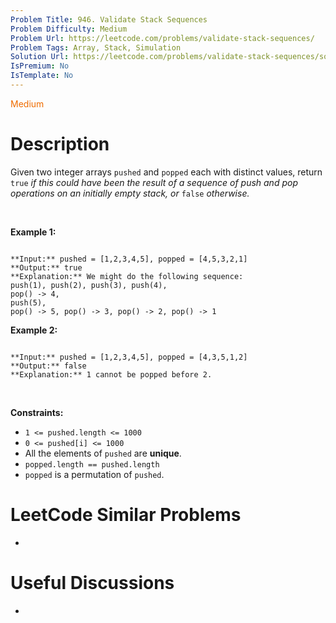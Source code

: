 ```yaml
---
Problem Title: 946. Validate Stack Sequences
Problem Difficulty: Medium
Problem Url: https://leetcode.com/problems/validate-stack-sequences/
Problem Tags: Array, Stack, Simulation
Solution Url: https://leetcode.com/problems/validate-stack-sequences/solution/
IsPremium: No
IsTemplate: No
---
```


<span style="color: rgb(239, 108, 0);">Medium</span>

# Description

Given two integer arrays `pushed` and `popped` each with distinct values, return `true` *if this could have been the result of a sequence of push and pop operations on an initially empty stack, or* `false` *otherwise.*


 


**Example 1:**



```

**Input:** pushed = [1,2,3,4,5], popped = [4,5,3,2,1]
**Output:** true
**Explanation:** We might do the following sequence:
push(1), push(2), push(3), push(4),
pop() -> 4,
push(5),
pop() -> 5, pop() -> 3, pop() -> 2, pop() -> 1

```

**Example 2:**



```

**Input:** pushed = [1,2,3,4,5], popped = [4,3,5,1,2]
**Output:** false
**Explanation:** 1 cannot be popped before 2.

```

 


**Constraints:**


* `1 <= pushed.length <= 1000`
* `0 <= pushed[i] <= 1000`
* All the elements of `pushed` are **unique**.
* `popped.length == pushed.length`
* `popped` is a permutation of `pushed`.




# LeetCode Similar Problems

- []()

# Useful Discussions

- []()
